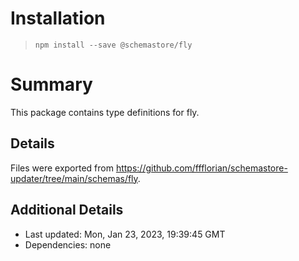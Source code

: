 # Installation
> `npm install --save @schemastore/fly`

# Summary
This package contains type definitions for fly.

## Details
Files were exported from https://github.com/ffflorian/schemastore-updater/tree/main/schemas/fly.

## Additional Details
* Last updated: Mon, Jan 23, 2023, 19:39:45 GMT
* Dependencies: none
